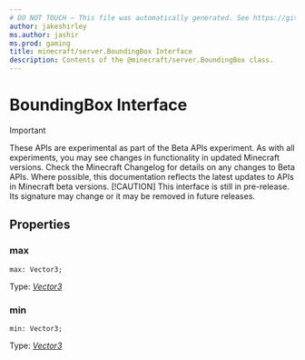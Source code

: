 ```yaml
---
# DO NOT TOUCH — This file was automatically generated. See https://github.com/mojang/minecraftapidocsgenerator to modify descriptions, examples, etc.
author: jakeshirley
ms.author: jashir
ms.prod: gaming
title: minecraft/server.BoundingBox Interface
description: Contents of the @minecraft/server.BoundingBox class.
---
```

# BoundingBox Interface
>[!IMPORTANT]
>These APIs are experimental as part of the Beta APIs experiment. As with all experiments, you may see changes in functionality in updated Minecraft versions. Check the Minecraft Changelog for details on any changes to Beta APIs. Where possible, this documentation reflects the latest updates to APIs in Minecraft beta versions.
> [!CAUTION]
> This interface is still in pre-release.  Its signature may change or it may be removed in future releases.

## Properties

### **max**
`max: Vector3;`

Type: [*Vector3*](Vector3.md)

### **min**
`min: Vector3;`

Type: [*Vector3*](Vector3.md)
